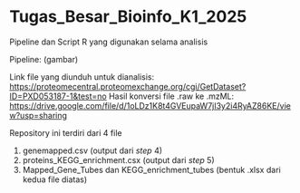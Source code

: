 # Tugas_Besar_Bioinfo_K1_2025
Pipeline dan Script R yang digunakan selama analisis

Pipeline:
(gambar)

Link file yang diunduh untuk dianalisis: https://proteomecentral.proteomexchange.org/cgi/GetDataset?ID=PXD053187-1&test=no
Hasil konversi file .raw ke .mzML: https://drive.google.com/file/d/1oLDz1K8t4GVEupaW7jI3y2i4RyAZ86KE/view?usp=sharing

Repository ini terdiri dari 4 file
1. genemapped.csv (output dari _step_ 4)
2. proteins_KEGG_enrichment.csx (output dari _step_ 5)
3. Mapped_Gene_Tubes dan KEGG_enrichment_tubes (bentuk .xlsx dari kedua file diatas)

